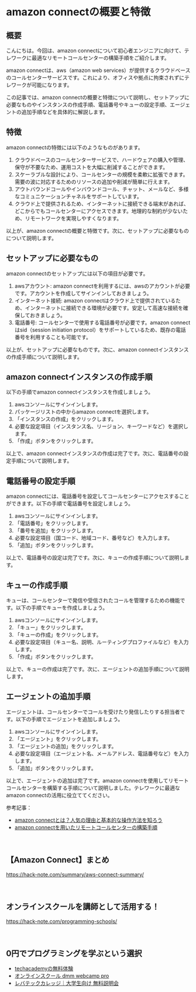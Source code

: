 <!--
title: 【amazon connect】テレワークに最適なリモートコールセンターの構築手順
tags: amazon,connect
id: 
private: false
-->

# amazon connectの概要と特徴
## 概要
こんにちは。今回は、amazon connectについて初心者エンジニアに向けて、テレワークに最適なリモートコールセンターの構築手順をご紹介します。

amazon connectは、aws（amazon web services）が提供するクラウドベースのコールセンターサービスです。これにより、オフィスや拠点に拘束されずにテレワークが可能になります。

この記事では、amazon connectの概要と特徴について説明し、セットアップに必要なものやインスタンスの作成手順、電話番号やキューの設定手順、エージェントの追加手順などを具体的に解説します。

## 特徴
amazon connectの特徴には以下のようなものがあります。

1. クラウドベースのコールセンターサービスで、ハードウェアの購入や管理、保守が不要なため、運用コストを大幅に削減することができます。
2. スケーラブルな設計により、コールセンターの規模を柔軟に拡張できます。需要の波に対応するためのリソースの追加や削減が簡単に行えます。
3. アウトバウンドコールやインバウンドコール、チャット、メールなど、多様なコミュニケーションチャネルをサポートしています。
4. クラウド上で提供されるため、インターネットに接続できる端末があれば、どこからでもコールセンターにアクセスできます。地理的な制約が少ないため、リモートワークを実現しやすくなります。

以上が、amazon connectの概要と特徴です。次に、セットアップに必要なものについて説明します。

## セットアップに必要なもの
amazon connectのセットアップには以下の項目が必要です。

1. awsアカウント: amazon connectを利用するには、awsのアカウントが必要です。アカウントを作成してサインインしておきましょう。
2. インターネット接続: amazon connectはクラウド上で提供されているため、インターネットに接続できる環境が必要です。安定して高速な接続を確保しておきましょう。
3. 電話番号: コールセンターで使用する電話番号が必要です。amazon connectはsid（session initiation protocol）をサポートしているため、既存の電話番号を利用することも可能です。

以上が、セットアップに必要なものです。次に、amazon connectインスタンスの作成手順について説明します。

## amazon connectインスタンスの作成手順
以下の手順でamazon connectインスタンスを作成しましょう。

1. awsコンソールにサインインします。
2. パッケージリストの中からamazon connectを選択します。
3. 「インスタンスの作成」をクリックします。
4. 必要な設定項目（インスタンス名、リージョン、キーワードなど）を選択します。
5. 「作成」ボタンをクリックします。

以上で、amazon connectインスタンスの作成は完了です。次に、電話番号の設定手順について説明します。

## 電話番号の設定手順
amazon connectには、電話番号を設定してコールセンターにアクセスすることができます。以下の手順で電話番号を設定しましょう。

1. awsコンソールにサインインします。
2. 「電話番号」をクリックします。
3. 「番号を追加」をクリックします。
4. 必要な設定項目（国コード、地域コード、番号など）を入力します。
5. 「追加」ボタンをクリックします。

以上で、電話番号の設定は完了です。次に、キューの作成手順について説明します。

## キューの作成手順
キューは、コールセンターで発信や受信されたコールを管理するための機能です。以下の手順でキューを作成しましょう。

1. awsコンソールにサインインします。
2. 「キュー」をクリックします。
3. 「キューの作成」をクリックします。
4. 必要な設定項目（キュー名、説明、ルーティングプロファイルなど）を入力します。
5. 「作成」ボタンをクリックします。

以上で、キューの作成は完了です。次に、エージェントの追加手順について説明します。

## エージェントの追加手順
エージェントは、コールセンターでコールを受けたり発信したりする担当者です。以下の手順でエージェントを追加しましょう。

1. awsコンソールにサインインします。
2. 「エージェント」をクリックします。
3. 「エージェントの追加」をクリックします。
4. 必要な設定項目（エージェント名、メールアドレス、電話番号など）を入力します。
5. 「追加」ボタンをクリックします。

以上で、エージェントの追加は完了です。amazon connectを使用してリモートコールセンターを構築する手順について説明しました。テレワークに最適なamazon connectの活用に役立ててください。

参考記事：
- [amazon connectとは？人気の理由と基本的な操作方法を知ろう](https://catchup-blog.jp/about-amazon-connect)
- [amazon connectを用いたリモートコールセンターの構築手順](https://note.com/awsdiary/n/n9cd36ffede96)


　

## 【Amazon Connect】まとめ
https://hack-note.com/summary/aws-connect-summary/

　

## オンラインスクールを講師として活用する！
https://hack-note.com/programming-schools/

　

## 0円でプログラミングを学ぶという選択
- [techacademyの無料体験](//af.moshimo.com/af/c/click?a_id=2612475&amp;p_id=1555&amp;pc_id=2816&amp;pl_id=22706&amp;url=https%3a%2f%2ftechacademy.jp%2fhtmlcss-trial%3futm_source%3dmoshimo%26utm_medium%3daffiliate%26utm_campaign%3dtextad)
- [オンラインスクール dmm webcamp pro](//af.moshimo.com/af/c/click?a_id=2612482&amp;p_id=1363&amp;pc_id=2297&amp;pl_id=39999&amp;guid=on)
- [レバテックカレッジ｜大学生向け 無料説明会](//af.moshimo.com/af/c/click?a_id=4071793&p_id=3198&pc_id=7488&pl_id=41848)

